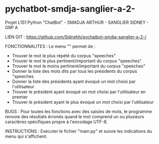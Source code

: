 # pychatbot-smdja-sanglier-a-2-
Projet L1S1 Python "ChatBot" - SMADJA ARTHUR - SANGLIER SIDNEY - GRP A

LIEN GIT :
https://github.com/Sidnehh/pychatbot-smdja-sanglier-a-2-/

FONCTIONNALITES :
Le menu "" permet de :
- Trouver le mot le plus répété du corpus "speeches"
- Trouver le mot le plus pertinent/important du corpus "speeches"
- Trouver le mot le moins pertinent/important du corpus "speeches"
- Donner la liste des mots dits par tous les présidents du corpus "speeches
- Donner la liste des présidents ayant évoqué un mot choisi par l'utilisateur
- Trouver le président ayant évoqué un mot choisi par l'utilisateur en premier
- Trouver le président ayant le plus évoqué un mot choisi par l'utilisateur

BUGS :
Pour toutes les fonctions avec des saisies de mots, le programme renvoie des résultats érronés quand le mot comprend un  ou plusieurs caractères spécifiques propre à l'encodage UTF-8.

INSTRUCTIONS :
Exécuter le fichier "main.py" et suivre les indications du menu qui s'affichent.

